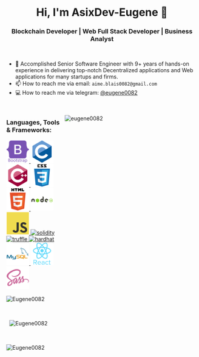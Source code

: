 <h1 align="center">Hi, I'm AsixDev-Eugene 👋</h1>
<h3 align="center">Blockchain Developer | Web Full Stack Developer | Business Analyst</h3>

<br>

  - 🌱 Accomplished Senior Software Engineer with 9+ years of hands-on experience in delivering top-notch Decentralized applications and Web applications for many startups and firms.
  - 📫 How to reach me via email: `aime.blais0082@gmail.com`
  - 💻 How to reach me via telegram: <a href="http://t.me/eugene0082" target="_blank" rel="noreferrer">@eugene0082</a>
<br>

<p><img align="right" src="https://github.com/AsixDev-Eugene0082/AsixDev-Eugene/blob/main/animation_500_kxa883sd.gif" alt="eugene0082" height="350" width="350"/></p>

<h3 align="left">Languages, Tools & Frameworks:</h3>
<p>
  <a href="https://getbootstrap.com" target="_blank" rel="noreferrer">
    <img src="https://raw.githubusercontent.com/devicons/devicon/master/icons/bootstrap/bootstrap-plain-wordmark.svg"
      alt="bootstrap" width="60" height="60" /> 
  </a>
  <a href="https://www.cprogramming.com/" target="_blank" rel="noreferrer"> 
    <img src="https://raw.githubusercontent.com/devicons/devicon/master/icons/c/c-original.svg" alt="c" width="60" height="60" /> 
  </a>
  <a href="https://www.w3schools.com/cpp/" target="_blank" rel="noreferrer">
    <img src="https://raw.githubusercontent.com/devicons/devicon/master/icons/cplusplus/cplusplus-original.svg"
      alt="cplusplus" width="60" height="60" />
  </a> 
  <a href="https://www.w3schools.com/css/" target="_blank" rel="noreferrer"> 
    <img src="https://raw.githubusercontent.com/devicons/devicon/master/icons/css3/css3-original-wordmark.svg" alt="css3"
      width="60" height="60" /> 
  </a> 
  <a href="https://www.w3.org/html/" target="_blank" rel="noreferrer"> 
  <img src="https://raw.githubusercontent.com/devicons/devicon/master/icons/html5/html5-original-wordmark.svg"
      alt="html5" width="60" height="60" /> 
  </a> 
  <a href="https://nodejs.org" target="_blank" rel="noreferrer"> 
    <img
      src="https://raw.githubusercontent.com/devicons/devicon/master/icons/nodejs/nodejs-original-wordmark.svg"
      alt="nodejs" width="60" height="60" /> 
  </a> 
  <a href="https://developer.mozilla.org/en-US/docs/Web/JavaScript" target="_blank" rel="noreferrer"> 
    <img src="https://raw.githubusercontent.com/devicons/devicon/master/icons/javascript/javascript-original.svg"
      alt="javascript" width="60" height="60" /> 
  </a>
  <a href="https://docs.soliditylang.org/" target="_blank" rel="noreferrer"> 
    <img
      src="https://www.logosvgpng.com/wp-content/uploads/2018/10/solidity-logo-vector.png"
      alt="solidity" width="60" height="60" /> 
  </a>
  <a href="https://trufflesuite.com/" target="_blank" rel="noreferrer"> 
    <img src="https://trufflesuite.com/assets/logo.png" alt="truffle" width="60" height="60" /> 
  </a>
  <a href="https://hardhat.org/" target="_blank" rel="noreferrer"> 
    <img src="https://pbs.twimg.com/profile_images/1317925773425168384/XQkaoFRg_400x400.jpg" alt="hardhat" width="60" height="60" /> 
  </a>
  <a href="https://www.mysql.com/" target="_blank" rel="noreferrer"> 
    <img src="https://raw.githubusercontent.com/devicons/devicon/master/icons/mysql/mysql-original-wordmark.svg"
      alt="mysql" width="60" height="60" /> 
  </a>
  <a href="https://reactjs.org/" target="_blank" rel="noreferrer"> 
    <img src="https://raw.githubusercontent.com/devicons/devicon/master/icons/react/react-original-wordmark.svg"
      alt="react" width="60" height="60" /> 
  </a> 
  <a href="https://sass-lang.com" target="_blank" rel="noreferrer"> 
    <img src="https://raw.githubusercontent.com/devicons/devicon/master/icons/sass/sass-original.svg" alt="sass" width="60"
      height="60" /> 
  </a>
</p>


<p>
  <img align="center"
    src="https://github-readme-stats.vercel.app/api/top-langs?username=AsixDev-Eugene0082&show_icons=true&locale=en&bg_color=0d1117&text_color=ffffff&layout=compact&hide=css"
    alt="Eugene0082" 
    bg_color=#808080/>
</p>

<br>

<p>&nbsp;
  <img align="center" 
    src="https://github-readme-stats.vercel.app/api?username=AsixDev-Eugene0082&show_icons=true&count_private=true&locale=en&bg_color=0d1117&text_color=ffffff&repo=convoychat"
    alt="Eugene0082" />
</p>

<br>

<p>
   <img align="center"
        src="https://github-readme-streak-stats.herokuapp.com/?user=AsixDev-Eugene0082&theme=dark&background=0d1117&date_format=M%20j%5B%2C%20Y%5D" 
        alt="Eugene0082" />
</p>
      
